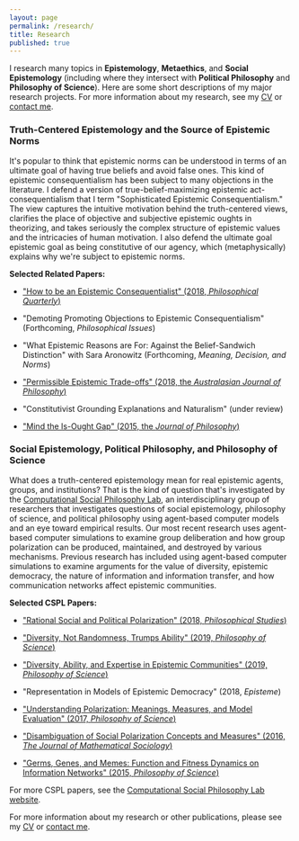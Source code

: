 ```yaml
---
layout: page
permalink: /research/
title: Research
published: true
---
```

I research many topics in **Epistemology**, **Metaethics**, and **Social Epistemology** (including where they intersect with **Political Philosophy** and **Philosophy of Science**). Here are some short descriptions of my major research projects.  For more information about my research, see my [CV](http://www.danieljsinger.com/cv/) or [contact me](http://www.danieljsinger.com/#contact).

### Truth-Centered Epistemology and the Source of Epistemic Norms
It's popular to think that epistemic norms can be understood in terms of an ultimate goal of having true beliefs and avoid false ones.  This kind of epistemic consequentialism has been subject to many objections in the literature.  I defend a version of true-belief-maximizing epistemic act-consequentialism that I term "Sophisticated Epistemic Consequentialism." The view captures the intuitive motivation behind the truth-centered views, clarifies the place of objective and subjective epistemic oughts in theorizing, and takes seriously the complex structure of epistemic values and the intricacies of human motivation. I also defend the ultimate goal epistemic goal as being constitutive of our agency, which (metaphysically) explains why we're subject to epistemic norms.

**Selected Related Papers:**

- ["How to be an Epistemic Consequentialist" (2018, _Philosophical Quarterly_)](https://academic.oup.com/pq/advance-article/doi/10.1093/pq/pqx056/4791179?guestAccessKey=3b2ad95b-bb22-4a63-a900-bf5e940114bd)

- "Demoting Promoting Objections to Epistemic Consequentialism" (Forthcoming, _Philosophical Issues_)

- "What Epistemic Reasons are For: Against the Belief-Sandwich Distinction" with Sara Aronowitz (Forthcoming, _Meaning, Decision, and Norms_)

- ["Permissible Epistemic Trade-offs" (2018, the _Australasian Journal of Philosophy_)](https://www.tandfonline.com/doi/abs/10.1080/00048402.2018.1465987)

- "Constitutivist Grounding Explanations and Naturalism" (under review)

- ["Mind the Is-Ought Gap" (2015, the _Journal of Philosophy_)](https://www.pdcnet.org/pdc/bvdb.nsf/purchase?openform&fp=jphil&id=jphil_2015_0112_0004_0193_0210)


### Social Epistemology, Political Philosophy, and Philosophy of Science
What does a truth-centered epistemology mean for real epistemic agents, groups, and institutions?  That is the kind of question that's investigated by the [Computational Social Philosophy Lab](http://www.danieljsinger.com/CSPL/), an interdisciplinary group of researchers that investigates questions of social epistemology, philosophy of science, and political philosophy using agent-based computer models and an eye toward empirical results.  Our most recent research uses agent-based computer simulations to examine group deliberation and how group polarization can be produced, maintained, and destroyed by various mechanisms.  Previous research has included using agent-based computer simulations to examine arguments for the value of diversity, epistemic democracy, the nature of information and information transfer, and how communication networks affect epistemic communities.

**Selected CSPL Papers:**

- ["Rational Social and Political Polarization" (2018, _Philosophical Studies_)](https://link.springer.com/article/10.1007/s11098-018-1124-5)

- ["Diversity, Not Randomness, Trumps Ability" (2019, _Philosophy of Science_)](http://www.danieljsinger.com/papers/Singer%20-%20Diverstiy,%20Not%20Randomness,%20Trumps%20Ability%20(draft).pdf)

- ["Diversity, Ability, and Expertise in Epistemic Communities" (2019, _Philosophy of Science_)](https://www.journals.uchicago.edu/doi/pdfplus/10.1086/701070)

- "Representation in Models of Epistemic Democracy" (2018, _Episteme_)

- ["Understanding Polarization: Meanings, Measures, and Model Evaluation" (2017, _Philosophy of Science_)](https://www.journals.uchicago.edu/doi/abs/10.1086/688938)

- ["Disambiguation of Social Polarization Concepts and Measures" (2016, _The Journal of Mathematical Sociology_)](https://www.tandfonline.com/doi/abs/10.1080/0022250X.2016.1147443?journalCode=gmas20)

- ["Germs, Genes, and Memes: Function and Fitness Dynamics on Information Networks" (2015, _Philosophy of Science_)](https://www.journals.uchicago.edu/doi/abs/10.1086/680486)

For more CSPL papers, see the [Computational Social Philosophy Lab website](http://www.danieljsinger.com/CSPL/).



For more information about my research or other publications, please see my [CV](http://www.danieljsinger.com/cv/) or [contact me](http://www.danieljsinger.com/#contact).
